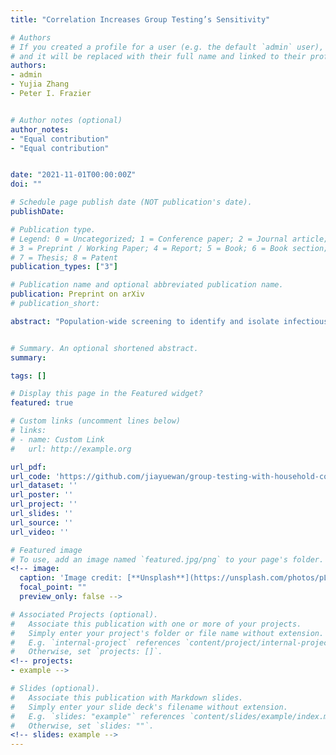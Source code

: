 ```yaml
---
title: "Correlation Increases Group Testing’s Sensitivity"

# Authors
# If you created a profile for a user (e.g. the default `admin` user), write the username (folder name) here
# and it will be replaced with their full name and linked to their profile.
authors:
- admin
- Yujia Zhang
- Peter I. Frazier


# Author notes (optional)
author_notes:
- "Equal contribution"
- "Equal contribution"


date: "2021-11-01T00:00:00Z"
doi: ""

# Schedule page publish date (NOT publication's date).
publishDate:

# Publication type.
# Legend: 0 = Uncategorized; 1 = Conference paper; 2 = Journal article;
# 3 = Preprint / Working Paper; 4 = Report; 5 = Book; 6 = Book section;
# 7 = Thesis; 8 = Patent
publication_types: ["3"]

# Publication name and optional abbreviated publication name.
publication: Preprint on arXiv
# publication_short:

abstract: "Population-wide screening to identify and isolate infectious individuals is a powerful tool for controlling COVID-19 and other infectious diseases. Testing an entire population, however, requires significant resources. Group testing can enable large-scale screening by testing more people with fewer resources, but dilution degrades its sensitivity, reducing its effectiveness as an infection control measure. Analysis of this tradeoff typically assumes that pooled samples are independent. Building on recent empirical results in the literature, we argue that this assumption significantly underestimates the true benefits of group testing. Indeed, placing samples from a social group or household into the same pool correlates a pool's samples. As a result, a positive pool likely contains multiple positive samples, increasing a pooled test's sensitivity and also tending to reduce the number of pools that require follow-up tests. We prove that under a general correlation structure, pooling correlated samples together (called _correlated pooling_) achieves higher sensitivity and requires fewer tests per positive identified compared to independently pooling the samples (called _naive pooling_) using the same pool size within the two-stage Dorfman procedure, the most widely-used group testing method. To the best of our knowledge, our work is the first to theoretically characterize correlation's effect on sensitivity, and the first to study its effect on test usage under a realistic test error model. Under a representative starting prevalence of 1%, simulation results estimate that correlated pooling requires 12.9% fewer tests than naive pooling to control an epidemic. Thus, we argue that correlation is an important consideration for policy-makers designing infection control interventions: it makes screening more attractive for infection control and it suggests that sample collection should maximize correlation."


# Summary. An optional shortened abstract.
summary:

tags: []

# Display this page in the Featured widget?
featured: true

# Custom links (uncomment lines below)
# links:
# - name: Custom Link
#   url: http://example.org

url_pdf: 
url_code: 'https://github.com/jiayuewan/group-testing-with-household-correlation'
url_dataset: ''
url_poster: ''
url_project: ''
url_slides: ''
url_source: ''
url_video: ''

# Featured image
# To use, add an image named `featured.jpg/png` to your page's folder.
<!-- image:
  caption: 'Image credit: [**Unsplash**](https://unsplash.com/photos/pLCdAaMFLTE)'
  focal_point: ""
  preview_only: false -->

# Associated Projects (optional).
#   Associate this publication with one or more of your projects.
#   Simply enter your project's folder or file name without extension.
#   E.g. `internal-project` references `content/project/internal-project/index.md`.
#   Otherwise, set `projects: []`.
<!-- projects:
- example -->

# Slides (optional).
#   Associate this publication with Markdown slides.
#   Simply enter your slide deck's filename without extension.
#   E.g. `slides: "example"` references `content/slides/example/index.md`.
#   Otherwise, set `slides: ""`.
<!-- slides: example -->
---
```


<!-- {{% callout note %}}
Click the *Cite* button above to demo the feature to enable visitors to import publication metadata into their reference management software.
{{% /callout %}} -->

<!-- {{% callout note %}}
Create your slides in Markdown - click the *Slides* button to check out the example.
{{% /callout %}} -->

<!-- Supplementary notes can be added here, including [code, math, and images](https://wowchemy.com/docs/writing-markdown-latex/). -->
